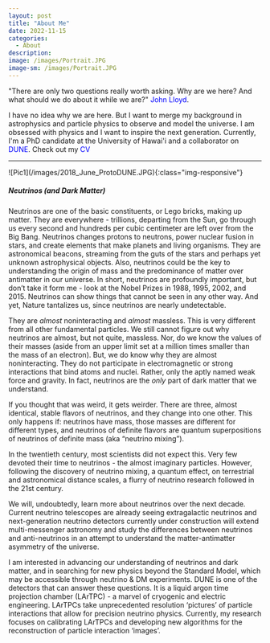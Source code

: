 ```yaml
---
layout: post
title: "About Me"
date: 2022-11-15
categories:
  - About
description:
image: /images/Portrait.JPG
image-sm: /images/Portrait.JPG
---
```


"There are only two questions really worth asking. Why are we here? And what should we do about it while we are?" <a href="https://www.ted.com/talks/john_lloyd_inventories_the_invisible" style="color: blue; text-decoration: none;">John Lloyd</a>.

I have no idea why we are here. But I want to merge my background in astrophysics and particle physics to observe and model the universe. I am obsessed with physics and I want to inspire the next generation. Currently, I'm a PhD candidate at the University of Hawai'i and a collaborator on <a href="https://lbnf-dune.fnal.gov/how-it-works/introduction/" style="color: blue; text-decoration: none;">DUNE</a>. Check out my <a href ="/assets/CV.pdf" style="color: blue; text-decoration: none;">CV</a>

<hr/> ![Pic1](/images/2018_June_ProtoDUNE.JPG){:class="img-responsive"}

##### Neutrinos (and Dark Matter)

Neutrinos are one of the basic constituents, or Lego bricks, making up matter.
They are everywhere - trillions, departing from the Sun, go through us every second and hundreds per cubic centimeter are left over from the Big Bang. Neutrinos changes protons to neutrons, power nuclear fusion in stars, and create elements that make planets and living organisms. They are astronomical beacons, streaming from the guts of the stars and perhaps yet unknown astrophysical objects. Also, neutrinos could be the key to understanding the origin of mass and the predominance of matter over antimatter in our universe.
In short, neutrinos are profoundly important, but don’t take it form me - look at the Nobel Prizes in 1988, 1995, 2002, and 2015. Neutrinos can show things that cannot be seen in any other way. And yet, Nature tantalizes us, since neutrinos are nearly undetectable.

They are *almost* noninteracting and *almost* massless.
This is very different from all other fundamental particles. 
We still cannot figure out why neutrinos are almost, but not quite, massless. 
Nor, do we know the values of their masses (aside from an upper limit set at a million times smaller than the mass of an electron). 
But, we do know why they are almost noninteracting. 
They do not participate in electromagnetic or strong interactions that bind atoms and nuclei. 
Rather, only the aptly named weak force and gravity. In fact, neutrinos are the *only* part of dark matter that we understand. 

If you thought that was weird, it gets weirder. 
There are three, almost identical, stable flavors of neutrinos, and they change into one other. 
This only happens if: neutrinos have mass, those masses are different for different types, and  neutrinos of definite flavors are quantum superpositions of neutrinos of definite mass (aka “neutrino mixing”). 

In the twentieth century, most scientists did not expect this. 
Very few devoted their time to neutrinos - the almost imaginary particles. 
However, following the discovery of neutrino mixing, a quantum effect, on terrestrial and astronomical distance scales, a flurry of neutrino research followed in the 21st century. 

We will, undoubtedly, learn more about neutrinos over the next decade.  
Current neutrino telescopes are already seeing extragalactic neutrinos and next-generation neutrino detectors currently under construction will extend multi-messenger astronomy and study the differences between neutrinos and anti-neutrinos in an attempt to understand the matter-antimatter asymmetry of the universe.

I am interested in advancing our understanding of neutrinos and dark matter, and in searching for new physics beyond the Standard Model, which may be accessible through neutrino & DM experiments. DUNE is one of the detectors that can answer these questions. It is a liquid argon time projection chamber (LArTPC) - a marvel of cryogenic and electric engineering. LArTPCs take unprecedented resolution ‘pictures’ of particle interactions that allow for precision neutrino physics. Currently, my research focuses on calibrating LArTPCs and developing new algorithms for the reconstruction of particle interaction ‘images’.
